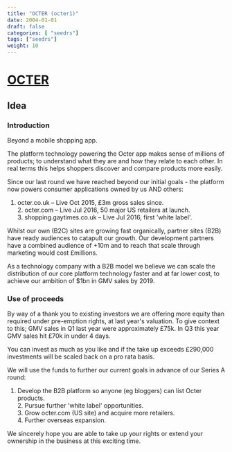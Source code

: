```yaml
---
title: "OCTER (octer1)"
date: 2004-01-01
draft: false
categories: [ "seedrs"]
tags: ["seedrs"]
weight: 10
---
```


# [OCTER](https://www.seedrs.com/octer1)

## Idea

### Introduction

Beyond a mobile shopping app.

The platform technology powering the Octer app makes sense of millions of products; to understand what they are and how they relate to each other. In real terms this helps shoppers discover and compare products more easily.

Since our last round we have reached beyond our initial goals - the platform now powers consumer applications owned by us AND others:

1. octer.co.uk – Live Oct 2015, £3m gross sales since. <br>2. octer.com – Live Jul 2016, 50 major US retailers at launch. <br>3. shopping.gaytimes.co.uk – Live Jul 2016, first 'white label'.

Whilst our own (B2C) sites are growing fast organically, partner sites (B2B) have ready audiences to catapult our growth. Our development partners have a combined audience of +10m and to reach that scale through marketing would cost £millions.

As a technology company with a B2B model we believe we can scale the distribution of our core platform technology faster and at far lower cost, to achieve our ambition of $1bn in GMV sales by 2019.

### Use of proceeds

By way of a thank you to existing investors we are offering more equity than required under pre-emption rights, at last year's valuation. To give context to this; GMV sales in Q1 last year were approximately £75k. In Q3 this year GMV sales hit £70k in under 4 days.

You can invest as much as you like and if the take up exceeds £290,000 investments will be scaled back on a pro rata basis.

We will use the funds to further our current goals in advance of our Series A round:

1. Develop the B2B platform so anyone (eg bloggers) can list Octer products. <br>2. Pursue further 'white label' opportunities. <br>3. Grow octer.com (US site) and acquire more retailers. <br>4. Further overseas expansion.

We sincerely hope you are able to take up your rights or extend your ownership in the business at this exciting time.

